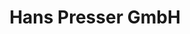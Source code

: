 ---
title: "Hans Presser GmbH"
url: /neufahrn-bei-freising/hans-presser-gmbh/
shop: Autowerkstatt
---